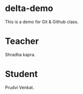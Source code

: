 # delta-demo
This is a demo for Git &amp; Github class.

# Teacher 
Shradha kapra.

# Student
Prudvi Venkat.


